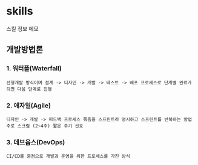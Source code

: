 # skills
스킬 정보 메모

## 개발방법론
### 1. 워터폴(Waterfall)
```
선형개발 방식이며 설계 -> 디자인 -> 개발 -> 테스트 -> 배포 프로세스로 단계별 완료가 되면 다음 단계로 진행
```
### 2. 애자일(Agile)
```
디자인 -> 개발 -> 피드백 프로세스 묶음을 스프린트라 명시하고 스프린트를 반복하는 방법 주로 스크럼 (2~4주) 짧은 주기 선호
```
### 3. 데브옵스(DevOps)
```
CI/CD를 중점으로 개발과 운영을 위한 프로세스를 가진 방식
```
